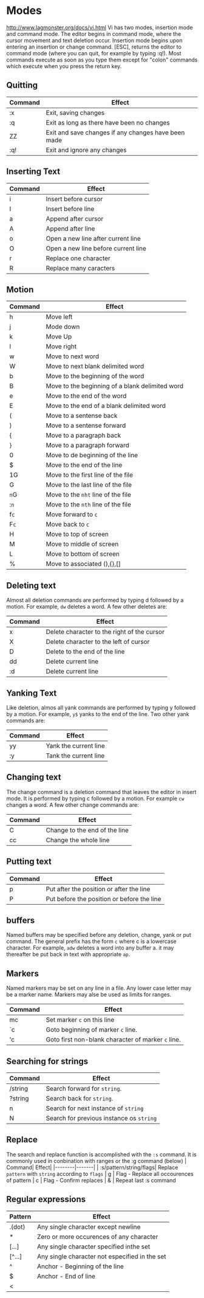 Modes
=====

http://www.lagmonster.org/docs/vi.html
Vi has two modes, insertion mode and command mode. The editor begins in command
mode, where the cursor movement and text deletion occur. Insertion mode begins upon entering an insertion or change command. [ESC], returns the editor to command mode (where you can quit, for example by typing :q!). Most commands execute as soon as you type them except for "colon" commands which execute when you press the return key.

## Quitting

| Command| Effect|
|--------|-------|
| :x     | Exit, saving changes
| :q     | Exit as long as there have been no changes
| ZZ     | Exit and save changes if any changes have been made
| :q!    | Exit and ignore any changes

## Inserting Text

| Command| Effect|
|--------|-------|
| i      | Insert before cursor
| I      | Insert before line
| a      | Append after cursor
| A      | Append after line
| o      | Open a new line after current line
| O      | Open a new line before current line
| r      | Replace one character
| R      | Replace many caracters

## Motion

| Command| Effect|
|--------| ------|
| h      | Move left
| j      | Mode down
| k      | Move Up
| l      | Move right
| w      | Move to next word
| W      | Move to next blank delimited word
| b      | Move to the beginning of the word
| B      | Move to the beginning of a blank delimited word
| e      | Move to the end of the word
| E      | Move to the end of a blank delimited word
| (      | Move to a sentense back
| )      | Move to a sentense forward
| {      | Move to a paragraph back
| }      | Move to a paragraph forward
| 0      | Move to de beginning of the line
| $      | Move to the end of the line
| 1G     | Move to the first line of the file
| G      | Move to the last line of the file
| `n`G   | Move to the `nht` line of the file
| :`n`   | Move to the `nth` line of the file
| f`c`   | Move forward to `c`
| F`c`   | Move back to `c`
| H      | Move to top of screen
| M      | Move to middle of screen
| L      | Move to bottom of screen
| %      | Move to associated (),{},[]

## Deleting text

Almost all deletion commands are performed by typing d followed by a motion. For
example, `dw` deletes a word. A few other deletes are:

| Command| Effect|
|--------|-------|
| x      | Delete character to the right of the cursor
| X      | Delete character to the left of cursor
| D      | Delete to the end of the line
| dd     | Delete current line
| :d     | Delete current line

## Yanking Text

Like deletion, almos all yank commands are performed by typing y followed by a motion. For example, `y$` yanks to the end of the line. Two other yank commands are:

| Command| Effect|
|--------|-------|
| yy     | Yank the current line
| :y     | Tank the current line

## Changing text

The change command is a deletion command that leaves the editor in insert mode. It is performed by typing c followed by a motion. For example `cw` changes a word. A few other change commands are:

| Command| Effect|
|--------|-------|
| C      | Change to the end of the line
| cc     | Change the whole line

## Putting text

| Command| Effect|
|--------|-------|
| p      | Put after the position or after the line
| P      | Put before the position or before the line

## buffers

Named buffers may be specified before any deletion, change, yank or put command. The general prefix has the form `c` where c is a lowercase character. For example, `adw` deletes a word into any buffer a. it may thereafter be put back in text with appropriate `ap`.

## Markers

Named markers may be set on any line in a file. Any lower case letter may be a marker name. Markers may alse be used as limits for ranges.

| Command| Effect|
|--------|------|
| mc     | Set marker `c` on this line
| `c     | Goto beginning of marker `c` line.
| 'c     | Goto first non-blank character of marker `c` line.

## Searching for strings

| Command| Effect|
|--------|-------|
| /string| Search forward for `string`.
| ?string| Search back for `string`.
| n      | Search for next instance of `string`
| N      | Search for previous instance os `string`

## Replace

The search and replace function is accomplished with the `:s` command. It is commonly used in conbination with ranges or the :g command (below)
| Command| Effect|
|--------|-------|
| :s/pattern/string/flags| Replace `pattern` with `string` according to `flags`
| g      | Flag - Replace all occourences of pattern
| c      | Flag - Confirm replaces
| &      | Repeat last :s command

## Regular expressions

| Pattern| Effect|
|--------|-------|
| .(dot) | Any single  character except newline
| *      | Zero or more occurences of any character
| [...]  | Any single character specified inthe set
| [^...] | Any single character not especified in the set
| ^      | Anchor - Beginning of the line
| $      | Anchor - End of line
| \<     | 
